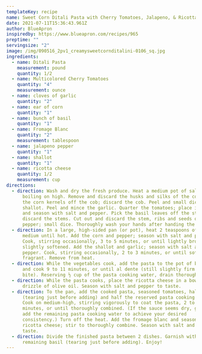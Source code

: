 ```yaml
---
templateKey: recipe
name: Sweet Corn Ditali Pasta with Cherry Tomatoes, Jalapeno, & Ricotta Cheese
date: 2021-07-11T15:36:43.961Z
author: BlueApron
inspiredby: https://www.blueapron.com/recipes/965
preptime: ""
servingsize: "2"
image: /img/090516_2pv1_creamysweetcornditalini-0106_sq.jpg
ingredients:
  - name: Ditali Pasta
    measurement: pound
    quantity: 1/2
  - name: Multicolored Cherry Tomatoes
    quantity: "4"
    measurement: ounce
  - name: cloves of garlic
    quantity: "2"
  - name: ear of corn
    quantity: "1"
  - name: bunch of basil
    quantity: "1"
  - name: Fromage Blanc
    quantity: "2"
    measurement: tablespoon
  - name: jalapeno pepper
    quantity: "1"
  - name: shallot
    quantity: "1"
  - name: ricotta cheese
    quantity: 1/2
    measurement: cup
directions:
  - direction: Wash and dry the fresh produce. Heat a medium pot of salted water to
      boiling on high. Remove and discard the husks and silks of the corn. Cut
      the corn kernels off the cob; discard the cob. Peel and small dice the
      shallot. Peel and mince the garlic. Quarter the tomatoes; place in a bowl
      and season with salt and pepper. Pick the basil leaves off the stems;
      discard the stems. Cut out and discard the stem, ribs and seeds of the
      pepper; small dice. Thoroughly wash your hands after handing the pepper.
  - direction: In a large, high-sided pan (or pot), heat 2 teaspoons of olive oil on
      medium until hot. Add the corn and pepper; season with salt and pepper.
      Cook, stirring occasionally, 3 to 5 minutes, or until lightly browned and
      slightly softened. Add the shallot and garlic; season with salt and
      pepper. Cook, stirring occasionally, 2 to 3 minutes, or until softened and
      fragrant. Remove from heat.
  - direction: While the vegetables cook, add the pasta to the pot of boiling water
      and cook 9 to 11 minutes, or until al dente (still slightly firm to the
      bite). Reserving ½ cup of the pasta cooking water, drain thoroughly.
  - direction: While the pasta cooks, place the ricotta cheese in a bowl; stir in a
      drizzle of olive oil. Season with salt and pepper to taste.
  - direction: To the pan, add the cooked pasta, seasoned tomatoes, half the basil
      (tearing just before adding) and half the reserved pasta cooking water.
      Cook on medium-high, stirring vigorously to coat the pasta, 2 to 3
      minutes, or until thoroughly combined. (If the sauce seems dry, gradually
      add the remaining pasta cooking water to achieve your desired
      consistency.) Turn off the heat. Add the fromage blanc and seasoned
      ricotta cheese; stir to thoroughly combine. Season with salt and pepper to
      taste.
  - direction: Divide the finished pasta between 2 dishes. Garnish with the
      remaining basil (tearing just before adding). Enjoy!
---
```

